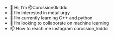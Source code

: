 - 👋 Hi, I’m @Corossion0kiddo
- 👀 I’m interested in metallurgy
- 🌱 I’m currently learning C++ and python 
- 💞️ I’m looking to collaborate on machine learning
- 📫 How to reach me instagram corossion_kiddo

<!---
Corossion0kiddo/Corossion0kiddo is a ✨ special ✨ repository because its `README.md` (this file) appears on your GitHub profile.
You can click the Preview link to take a look at your changes.
--->
